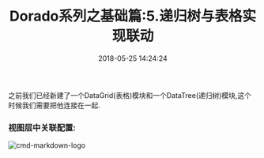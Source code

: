 ﻿---
title: Dorado系列之基础篇:5.递归树与表格实现联动
date: 2018-05-25 14:24:24
tags: [Doarda7]
categories: [Doarda7]
---

之前我们已经新建了一个DataGrid(表格)模块和一个DataTree(递归树)模块,这个时候我们需要把他连接在一起.

<!--more-->

### 视图层中关联配置:
![cmd-markdown-logo](http://p8x1t721u.bkt.clouddn.com/Dorado-DataTree-4.png)

